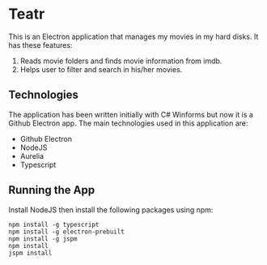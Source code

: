 # Teatr
This is an Electron application that manages my movies in my hard disks. It has these features:
1. Reads movie folders and finds movie information from imdb.
2. Helps user to filter and search in his/her movies.

## Technologies
The application has been written initially with C# Winforms but now it is a Github Electron app. 
The main technologies used in this application are:
* Github Electron
* NodeJS
* Aurelia
* Typescript

## Running the App
Install NodeJS then install the following packages using npm:
```
npm install -g typescript
npm install -g electron-prebuilt
npm install -g jspm
npm install
jspm install
```
